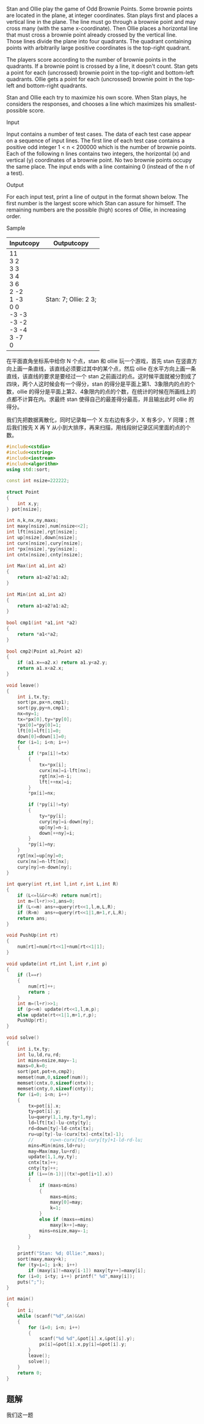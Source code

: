 Stan and Ollie play the game of Odd Brownie Points. Some brownie points are located in the plane, at integer coordinates. Stan plays first and places a vertical line in the plane. The line must go through a brownie point and may cross many (with the same x-coordinate). Then Ollie places a horizontal line that must cross a brownie point already crossed by the vertical line.  
Those lines divide the plane into four quadrants. The quadrant containing points with arbitrarily large positive coordinates is the top-right quadrant.  
  
The players score according to the number of brownie points in the quadrants. If a brownie point is crossed by a line, it doesn't count. Stan gets a point for each (uncrossed) brownie point in the top-right and bottom-left quadrants. Ollie gets a point for each (uncrossed) brownie point in the top-left and bottom-right quadrants.  
  
Stan and Ollie each try to maximize his own score. When Stan plays, he considers the responses, and chooses a line which maximizes his smallest-possible score.

Input

Input contains a number of test cases. The data of each test case appear on a sequence of input lines. The first line of each test case contains a positive odd integer 1 < n < 200000 which is the number of brownie points. Each of the following n lines contains two integers, the horizontal (x) and vertical (y) coordinates of a brownie point. No two brownie points occupy the same place. The input ends with a line containing 0 (instead of the n of a test).

Output

For each input test, print a line of output in the format shown below. The first number is the largest score which Stan can assure for himself. The remaining numbers are the possible (high) scores of Ollie, in increasing order.

Sample

|Inputcopy|Outputcopy|
|---|---|
|11<br>3 2<br>3 3<br>3 4<br>3 6<br>2 -2<br>1 -3<br>0 0<br>-3 -3<br>-3 -2<br>-3 -4<br>3 -7<br>0|Stan: 7; Ollie: 2 3;|

在平面直角坐标系中给你 N 个点，stan 和 ollie 玩一个游戏，首先 stan 在竖直方向上画一条直线，该直线必须要过其中的某个点，然后 ollie 在水平方向上画一条直线，该直线的要求是要经过一个 stan 之前画过的点。这时候平面就被分割成了四块，两个人这时候会有一个得分，stan 的得分是平面上第1、3象限内的点的个数，ollie 的得分是平面上第2、4象限内的点的个数，在统计的时候在所画线上的点都不计算在内。求最终 stan 使得自己的最差得分最高，并且输出此时 ollie 的得分。

我们先把数据离散化，同时记录每一个 X 左右边有多少，X 有多少，Y 同理；然后我们按先 X 再 Y 从小到大排序，再来扫描，用线段树记录区间里面的点的个数。

```cpp
#include<cstdio>
#include<cstring>
#include<iostream>
#include<algorithm>
using std::sort;
 
const int nsize=222222;
 
struct Point
{
    int x,y;
} pot[nsize];
 
int n,k,nx,ny,maxs;
int maxy[nsize],num[nsize<<2];
int lft[nsize],rgt[nsize];
int up[nsize],down[nsize];
int curx[nsize],cury[nsize];
int *px[nsize],*py[nsize];
int cntx[nsize],cnty[nsize];
 
int Max(int a1,int a2)
{
    return a1>a2?a1:a2;
}
 
int Min(int a1,int a2)
{
    return a1<a2?a1:a2;
}
 
bool cmp1(int *a1,int *a2)
{
    return *a1<*a2;
}
 
bool cmp2(Point a1,Point a2)
{
    if (a1.x==a2.x) return a1.y<a2.y;
    return a1.x<a2.x;
}
 
void leave()
{
    int i,tx,ty;
    sort(px,px+n,cmp1);
    sort(py,py+n,cmp1);
    nx=ny=1;
    tx=*px[0],ty=*py[0];
    *px[0]=*py[0]=1;
    lft[0]=lft[1]=0;
    down[0]=down[1]=0;
    for (i=1; i<n; i++)
    {
        if (*px[i]!=tx)
        {
            tx=*px[i];
            curx[nx]=i-lft[nx];
            rgt[nx]=n-i;
            lft[++nx]=i;
        }
        *px[i]=nx;
 
        if (*py[i]!=ty)
        {
            ty=*py[i];
            cury[ny]=i-down[ny];
            up[ny]=n-i;
            down[++ny]=i;
        }
        *py[i]=ny;
    }
    rgt[nx]=up[ny]=0;
    curx[nx]=n-lft[nx];
    cury[ny]=n-down[ny];
}
 
int query(int rt,int l,int r,int L,int R)
{
    if (L<=l&&r<=R) return num[rt];
    int m=(l+r)>>1,ans=0;
    if (L<=m) ans+=query(rt<<1,l,m,L,R);
    if (R>m)  ans+=query(rt<<1|1,m+1,r,L,R);
    return ans;
}
 
void PushUp(int rt)
{
    num[rt]=num[rt<<1]+num[rt<<1|1];
}
 
void update(int rt,int l,int r,int p)
{
    if (l==r)
    {
        num[rt]++;
        return ;
    }
    int m=(l+r)>>1;
    if (p<=m) update(rt<<1,l,m,p);
    else update(rt<<1|1,m+1,r,p);
    PushUp(rt);
}
 
void solve()
{
    int i,tx,ty;
    int lu,ld,ru,rd;
    int mins=nsize,may=-1;
    maxs=0,k=0;
    sort(pot,pot+n,cmp2);
    memset(num,0,sizeof(num));
    memset(cntx,0,sizeof(cntx));
    memset(cnty,0,sizeof(cnty));
    for (i=0; i<n; i++)
    {
        tx=pot[i].x;
        ty=pot[i].y;
        lu=query(1,1,ny,ty+1,ny);
        ld=lft[tx]-lu-cnty[ty];
        rd=down[ty]-ld-cntx[tx];
        ru=up[ty]-lu-(curx[tx]-cntx[tx]-1);
        //      ru=n-curx[tx]-cury[ty]+1-ld-rd-lu;
        mins=Min(mins,ld+ru);
        may=Max(may,lu+rd);
        update(1,1,ny,ty);
        cntx[tx]++;
        cnty[ty]++;
        if (i==(n-1)||(tx!=pot[i+1].x))
        {
            if (maxs<mins)
            {
                maxs=mins;
                maxy[0]=may;
                k=1;
            }
            else if (maxs==mins)
                maxy[k++]=may;
            mins=nsize,may=-1;
        }
 
    }
    printf("Stan: %d; Ollie:",maxs);
    sort(maxy,maxy+k);
    for (ty=i=1; i<k; i++)
        if (maxy[i]!=maxy[i-1]) maxy[ty++]=maxy[i];
    for (i=0; i<ty; i++) printf(" %d",maxy[i]);
    puts(";");
}
 
int main()
{
    int i;
    while (scanf("%d",&n)&&n)
    {
        for (i=0; i<n; i++)
        {
            scanf("%d %d",&pot[i].x,&pot[i].y);
            px[i]=&pot[i].x,py[i]=&pot[i].y;
        }
        leave();
        solve();
    }
    return 0;
}
```


## 题解
我们这一题